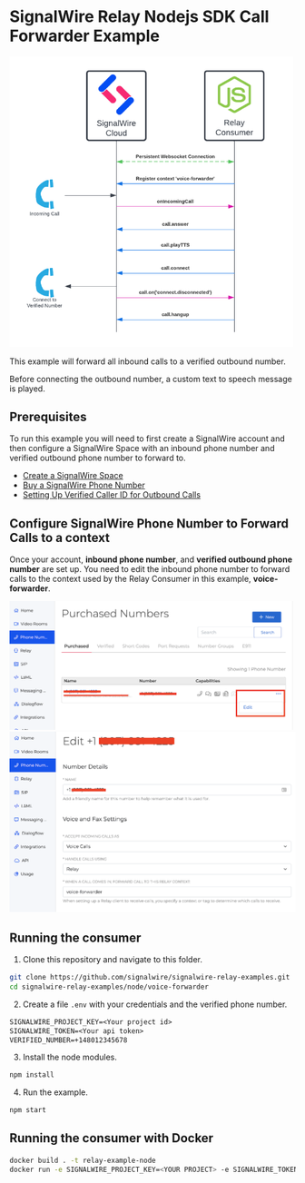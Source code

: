 # SignalWire Relay Nodejs SDK Call Forwarder Example

<img src="./imgs/diagram.png" width="500" >

This example will forward all inbound calls to a verified outbound number. 

Before connecting the outbound number, a custom text to speech message is played.  

## Prerequisites

To run this example you will need to first create a SignalWire account and then configure a SignalWire Space with an inbound phone number and verified outbound phone number to forward to. 

- [Create a SignalWire Space](https://developer.signalwire.com/apis/docs/signing-up-for-a-space)
- [Buy a SignalWire Phone Number](https://developer.signalwire.com/apis/docs/buying-a-phone-number)
- [Setting Up Verified Caller ID for Outbound Calls](https://developer.signalwire.com/apis/docs/caller-id#setting-up-verified-caller-id-for-outbound-calls)

## Configure SignalWire Phone Number to Forward Calls to a context

Once your account, **inbound phone number**, and **verified outbound phone number** are set up. You need to edit the inbound phone number to forward calls to the context used by the Relay Consumer in this example, **voice-forwarder**.

<img src="./imgs/edit-number.png" width="500" >

<img src="./imgs/configure-context.png" width="600" >


## Running the consumer
1. Clone this repository and navigate to this folder.
```bash
git clone https://github.com/signalwire/signalwire-relay-examples.git
cd signalwire-relay-examples/node/voice-forwarder
```
2. Create a file `.env` with your credentials and the verified phone number.
```
SIGNALWIRE_PROJECT_KEY=<Your project id>
SIGNALWIRE_TOKEN=<Your api token>
VERIFIED_NUMBER=+148012345678
```
3. Install the node modules.
```bash
npm install
``` 
4. Run the example.
```bash
npm start
```

## Running the consumer with Docker
```bash
docker build . -t relay-example-node
docker run -e SIGNALWIRE_PROJECT_KEY=<YOUR PROJECT> -e SIGNALWIRE_TOKEN=<YOUR TOKEN> -e VERIFIED_NUMBER=<YOUR-VERIFIED-NUMBER> -e ENABLE_DEBUG=true relay-example-node
```
